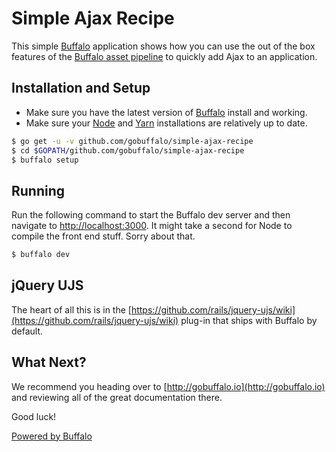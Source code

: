 # Simple Ajax Recipe

This simple [Buffalo](https://gobuffalo.io) application shows how you can use the out of the box features of the [Buffalo asset pipeline](https://gobuffalo.io/en/docs/assets) to quickly add Ajax to an application.

## Installation and Setup

* Make sure you have the latest version of [Buffalo](https://gobuffalo.io) install and working.
* Make sure your [Node](https://nodejs.org/en/) and [Yarn](https://yarnpkg.com/en/) installations are relatively up to date.

```bash
$ go get -u -v github.com/gobuffalo/simple-ajax-recipe
$ cd $GOPATH/github.com/gobuffalo/simple-ajax-recipe
$ buffalo setup
```

## Running

Run the following command to start the Buffalo dev server and then navigate to [http://localhost:3000](http://localhost:3000). It might take a second for Node to compile the front end stuff. Sorry about that.

```bash
$ buffalo dev
```

## jQuery UJS

The heart of all this is in the [https://github.com/rails/jquery-ujs/wiki](https://github.com/rails/jquery-ujs/wiki) plug-in that ships with Buffalo by default.

## What Next?

We recommend you heading over to [http://gobuffalo.io](http://gobuffalo.io) and reviewing all of the great documentation there.

Good luck!

[Powered by Buffalo](http://gobuffalo.io)
